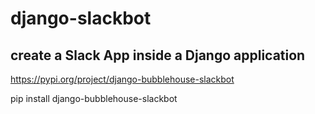 # django-slackbot
## create a Slack App inside a Django application

https://pypi.org/project/django-bubblehouse-slackbot

   pip install django-bubblehouse-slackbot
